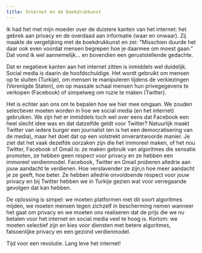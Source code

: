 ```yaml
---
title: Internet en de boekdrukkunst
---
```


Ik had het met mijn moeder over de duistere kanten van het internet: het gebrek aan privacy en de overdaad aan informatie (waar en onwaar). Zij maakte de vergelijking met de boekdrukkunst en zei: "Misschien duurde het daar ook even voordat mensen begrepen hoe je daarmee om moest gaan." Dat vond ik wel aannemelijk... en bovendien een geruststellende gedachte.

Dat er negatieve kanten aan het internet zitten is inmiddels wel duidelijk. Social media is daarin de hoofdschuldige. Het wordt gebruikt om mensen op te sluiten (Turkije), om mensen te manipuleren tijdens de verkiezingen (Verenigde Staten), om op massale schaal mensen hun privegegevens te verkopen (Facebook) of simpelweg om ruzie te maken (Twitter). 

Het is echter aan ons om te bepalen hoe we hier mee omgaan. We zouden selectiever moeten worden in hoe we social media (en het internet) gebruiken. We zijn het er inmiddels toch wel over eens dat Facebook een heel slecht idee was en dat datzelfde geldt voor Twitter? Natuurlijk maakt Twitter van iedere burger een journalist (en is het een democratisering van de media), maar het doet dat op een volstrekt onverantwoorde manier. Je ziet dat het vaak dezelfde oorzaken zijn die het immoreel maken, of het nou Twitter, Facebook of Gmail is: ze maken gebruik van algoritmes die sensatie promoten, ze hebben geen respect voor privacy en ze hebben een immoreel verdienmodel. Facebook, Twitter en Gmail proberen alledrie aan jouw aandacht te verdienen. Hoe verslavender ze zijn,n hoe meer aandacht je ze geeft, hoe beter. Ze hebben alledrie onvoldoende respect voor jouw privacy en bij Twitter hebben we in Turkije gezien wat voor verregaande gevolgen dat kan hebben.

De oplossing is simpel: we moeten platformen met dit soort algoritmes mijden, we moeten mensen tegen zichzelf in bescherming nemen wanneer het gaat om privacy en we moeten ons realiseren dat de prijs die we nu betalen voor het internet en social media veel te hoog is. Kortom: we moeten selectief zijn en kies voor diensten met betere algoritmes, fatsoenlijke privacy en een gezond verdienmodel.

Tijd voor een revolutie. Lang leve het internet!